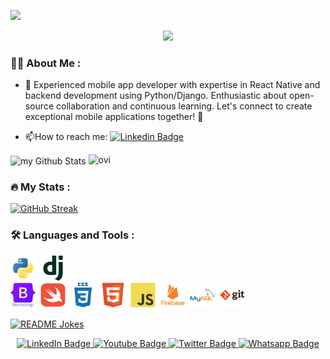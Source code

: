 ![](https://komarev.com/ghpvc/?username=Clinton-kitur&style=flat-square)

<div id="header" align="center">
  <img src="https://media.giphy.com/media/M9gbBd9nbDrOTu1Mqx/giphy.gif" width="100"/>
</div>



<!-- ### Hi there 👋

<div align="center">
  <img src="https://media.giphy.com/media/dWesBcTLavkZuG35MI/giphy.gif" width="600" height="300"/>
</div>
-->

### :woman_technologist: About Me :

- :telescope: Experienced mobile app developer with expertise in React Native and backend development using Python/Django. Enthusiastic about open-source collaboration and continuous learning. Let's connect to create exceptional mobile applications together! 🚀

- :mailbox:How to reach me: [![Linkedin Badge](https://img.shields.io/badge/-Clinton-blue?style=flat&logo=Linkedin&logoColor=white)](https://www.linkedin.com/in/clinton-kitur-149b90262)

<img align="center" src="https://github-readme-stats.vercel.app/api?username=Clinton-kitur&include_all_commits=true&count_private=true&show_icons=true&line_height=20&title_color=2B5BBD&icon_color=1124BB&text_color=A1A1A1&bg_color=0,000000,130F40" alt="my Github Stats"/>





<img src="https://github-readme-stats.vercel.app/api/top-langs?username=Clinton-kitur&show_icons=true&locale=en&layout=compact&theme=chartreuse-dark" alt="ovi" />






### :fire: My Stats :

<!-- [![Top Langs](https://github-readme-stats.vercel.app/api/top-langs/?username=ClintonPy&layout=compact&theme=vision-friendly-dark)](https://github.com/ClintonPy/github-readme-stats) -->
[![GitHub Streak](https://github-readme-streak-stats.herokuapp.com?user=Clinton-kitur)](https://git.io/streak-stats)

### :hammer_and_wrench: Languages and Tools :
   <img src="https://github.com/devicons/devicon/blob/master/icons/python/python-original.svg" title="Python" alt="Python" width="40" height="40"/>&nbsp;
   <img src="https://github.com/devicons/devicon/blob/master/icons/django/django-plain.svg" title="Django" alt="Django" width="40" height="40"/>&nbsp;     
  <img src="https://github.com/devicons/devicon/blob/master/icons/bootstrap/bootstrap-original-wordmark.svg" title="Bootstrap" alt="Bootstrap" width="40" height="40"/>&nbsp;
  <img src="https://github.com/devicons/devicon/blob/master/icons/swift/swift-original.svg" title="Swift" alt="Swift " width="40" height="40"/>&nbsp;
  <img src="https://github.com/devicons/devicon/blob/master/icons/css3/css3-plain-wordmark.svg"  title="CSS3" alt="CSS" width="40" height="40"/>&nbsp;
  <img src="https://github.com/devicons/devicon/blob/master/icons/html5/html5-original.svg" title="HTML5" alt="HTML" width="40" height="40"/>&nbsp;
  <img src="https://github.com/devicons/devicon/blob/master/icons/javascript/javascript-original.svg" title="JavaScript" alt="JavaScript" width="40" height="40"/>&nbsp;
  <img src="https://github.com/devicons/devicon/blob/master/icons/firebase/firebase-plain-wordmark.svg" title="Firebase" alt="Firebase" width="40" height="40"/>&nbsp;
  <img src="https://github.com/devicons/devicon/blob/master/icons/mysql/mysql-original-wordmark.svg" title="MySQL"  alt="MySQL" width="40" height="40"/>&nbsp;
 <img src="https://github.com/devicons/devicon/blob/master/icons/git/git-original-wordmark.svg" title="Git" alt="Git" width="40" height="40"/>
<!-- </div> -->
<!--  <img src="" title="" alt="" width="40" height="40"/>&nbsp; -->


<!-- ### :writing_hand: Blog Posts : -->

<!--
**clinton-kitur/clinton-kitur** is a ✨ _special_ ✨ repository because its `README.md` (this file) appears on your GitHub profile.

Here are some ideas to get you started:

- 🔭 I’m currently working on ...
- 🌱 I’m currently learning ...
- 👯 I’m looking to collaborate on ...
- 🤔 I’m looking for help with ...
- 💬 Ask me about ...
- 📫 How to reach me: ...
- 😄 Pronouns: ...
- ⚡ Fun fact: ...
-->

<!-- ![Snake animation](https://github.com/Clinton-kitur/github-readme/blob/output/github-contribution-snake.svg) -->




<a href="https://readme-jokes.vercel.app"><img align="center" src="https://readme-jokes.vercel.app/api" alt="README Jokes"></a>





<div id="badges" align="center">
  <a href="https://www.linkedin.com/in/clinton-kitur-149b90262/">
    <img src="https://img.shields.io/badge/LinkedIn-blue?style=for-the-badge&logo=linkedin&logoColor=white" alt="LinkedIn Badge"/>
  </a>
  <a href="https://www.youtube.com/@Clin404">
    <img src="https://img.shields.io/badge/YouTube-red?style=for-the-badge&logo=youtube&logoColor=white" alt="Youtube Badge"/>
  </a>
  <a href="https://twitter.com/ClinKtur">
    <img src="https://img.shields.io/badge/Twitter-blue?style=for-the-badge&logo=twitter&logoColor=white" alt="Twitter Badge"/>
  </a>
  <a href="https://">
    <img src="https://img.shields.io/badge/Whatsapp-blue?style=for-the-badge&logo=whatsapp&logoColor=green" alt="Whatsapp Badge"/>
  </a>
</div>


